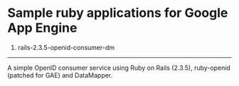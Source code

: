 Sample ruby applications for Google App Engine
======================================

1) rails-2.3.5-openid-consumer-dm
-----------------------------------------------------------

A simple OpenID consumer service using Ruby on Rails (2.3.5), ruby-openid (patched for GAE) and DataMapper.

